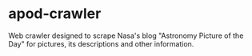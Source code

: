 # apod-crawler
Web crawler designed to scrape Nasa's blog "Astronomy Picture of the Day" for pictures, its descriptions and other information.
